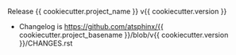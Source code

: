 Release {{ cookiecutter.project_name }} v{{ cookiecutter.version }}

- Changelog is https://github.com/atsphinx/{{ cookiecutter.project_basename }}/blob/v{{ cookiecutter.version }}/CHANGES.rst
